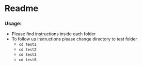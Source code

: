 # Readme #

### Usage: ###

* Please find instructions inside each folder
* To follow up instructions please change directory to test folder
    * `cd test1`
    * `cd test2` 
    * `cd test3` 
    * `cd testS` 